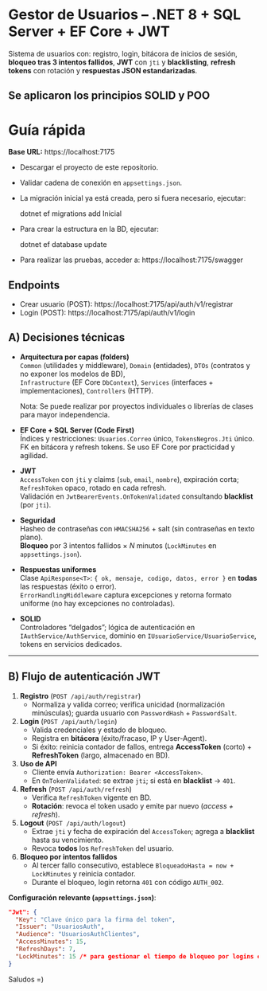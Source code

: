# Gestor de Usuarios – .NET 8 + SQL Server + EF Core + JWT

Sistema de usuarios con: registro, login, bitácora de inicios de sesión, **bloqueo tras 3 intentos fallidos**, **JWT** con `jti` y **blacklisting**, **refresh tokens** con rotación y **respuestas JSON estandarizadas**.

Se aplicaron los principios SOLID y POO
---

# Guía rápida

**Base URL:** https://localhost:7175

- Descargar el proyecto de este repositorio.
- Validar cadena de conexión en `appsettings.json`.
- La migración inicial ya está creada, pero si fuera necesario, ejecutar:
  
    dotnet ef migrations add Inicial

- Para crear la estructura en la BD, ejecutar:
  
    dotnet ef database update

- Para realizar las pruebas, acceder a:
  https://localhost:7175/swagger

## Endpoints

- Crear usuario (POST): https://localhost:7175/api/auth/v1/registrar  
- Login (POST): https://localhost:7175/api/auth/v1/login




## A) Decisiones técnicas

- **Arquitectura por capas (folders)**  
  `Common` (utilidades y middleware), `Domain` (entidades), `DTOs` (contratos y no exponer los modelos de BD),  
  `Infrastructure` (EF Core `DbContext`), `Services` (interfaces + implementaciones), `Controllers` (HTTP).

  Nota: Se puede  realizar por proyectos individuales o librerías de clases para mayor independencia.

- **EF Core + SQL Server (Code First)**  
  Índices y restricciones: `Usuarios.Correo` único, `TokensNegros.Jti` único. FK en bitácora y refresh tokens.  Se uso EF Core por practicidad y agilidad.
- **JWT**  
  `AccessToken` con `jti` y claims (`sub`, `email`, `nombre`), expiración corta; `RefreshToken` opaco, rotado en cada refresh.  
  Validación en `JwtBearerEvents.OnTokenValidated` consultando **blacklist** (por `jti`).  
- **Seguridad**  
  Hasheo de contraseñas con `HMACSHA256` + salt (sin contraseñas en texto plano).  
  **Bloqueo** por 3 intentos fallidos × *N* minutos (`LockMinutes` en `appsettings.json`).  
- **Respuestas uniformes**  
  Clase `ApiResponse<T>`: `{ ok, mensaje, codigo, datos, error }` en **todas** las respuestas (éxito o error).  
  `ErrorHandlingMiddleware` captura excepciones y retorna formato uniforme (no hay excepciones no controladas).  
- **SOLID**  
  Controladores “delgados”; lógica de autenticación en `IAuthService/AuthService`, dominio en `IUsuarioService/UsuarioService`, tokens en servicios dedicados.

---

## B) Flujo de autenticación JWT

1. **Registro** (`POST /api/auth/registrar`)  
   - Normaliza y valida correo; verifica unicidad (normalización minúsculas); guarda usuario con `PasswordHash` + `PasswordSalt`.
2. **Login** (`POST /api/auth/login`)  
   - Valida credenciales y estado de bloqueo.  
   - Registra en **bitácora** (éxito/fracaso, IP y User-Agent).  
   - Si éxito: reinicia contador de fallos, entrega **AccessToken** (corto) + **RefreshToken** (largo, almacenado en BD).  
3. **Uso de API**  
   - Cliente envía `Authorization: Bearer <AccessToken>`.  
   - En `OnTokenValidated`: se extrae `jti`; si está en **blacklist** → `401`.  
4. **Refresh** (`POST /api/auth/refresh`)  
   - Verifica `RefreshToken` vigente en BD.  
   - **Rotación**: revoca el token usado y emite par nuevo (*access + refresh*).  
5. **Logout** (`POST /api/auth/logout`)  
   - Extrae `jti` y fecha de expiración del `AccessToken`; agrega a **blacklist** hasta su vencimiento.  
   - Revoca **todos** los `RefreshToken` del usuario.  
6. **Bloqueo por intentos fallidos**  
   - Al tercer fallo consecutivo, establece `BloqueadoHasta = now + LockMinutes` y reinicia contador.  
   - Durante el bloqueo, login retorna `401` con código `AUTH_002`.

**Configuración relevante (`appsettings.json`)**:
```json
"Jwt": {
  "Key": "Clave único para la firma del token",
  "Issuer": "UsuariosAuth",
  "Audience": "UsuariosAuthClientes",
  "AccessMinutes": 15,
  "RefreshDays": 7,
  "LockMinutes": 15 /* para gestionar el tiempo de bloqueo por logins erroneos */
}
```
Saludos =)
